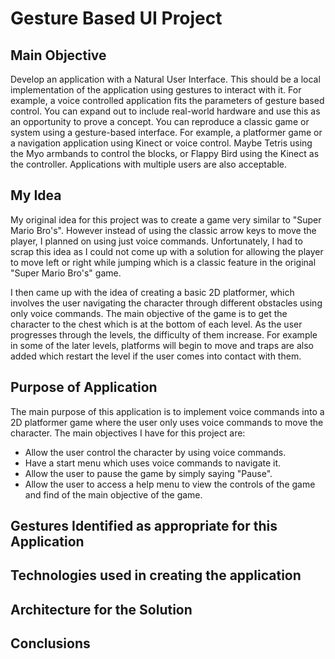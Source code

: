 # Gesture Based UI Project

## Main Objective
Develop an application with a Natural User Interface. This should be a local implementation of the application using gestures to interact
with it. For example, a voice controlled application fits the parameters of gesture based control. You
can expand out to include real-world hardware and use this as an opportunity to prove a concept. You can reproduce a classic game or system using a gesture-based interface. For example, a
platformer game or a navigation application using Kinect or voice control. Maybe Tetris using the
Myo armbands to control the blocks, or Flappy Bird using the Kinect as the controller. Applications
with multiple users are also acceptable.

## My Idea
My original idea for this project was to create a game very similar to "Super Mario Bro's". However instead of using the classic arrow keys to move the player, I planned on using just
voice commands. Unfortunately, I had to scrap this idea as I could not come up with a solution for allowing the player to move left or right while jumping which is a classic feature in
the original "Super Mario Bro's" game.
 
I then came up with the idea of creating a basic 2D platformer, which involves the user navigating the character through different obstacles using only voice commands.
The main objective of the game is to get the character to the chest which is at the bottom of each level. As the user progresses through the levels, the difficulty of them increase.
For example in some of the later levels, platforms will begin to move and traps are also added which restart the level if the user comes into contact with them.


## Purpose of Application
The main purpose of this application is to implement voice commands into a 2D platformer game where the user only uses voice commands to move the character.
The main objectives I have for this project are:

- Allow the user control the character by using voice commands.
- Have a start menu which uses voice commands to navigate it.
- Allow the user to pause the game by simply saying "Pause".
- Allow the user to access a help menu to view the controls of the game and find of the main objective of the game.


## Gestures Identified as appropriate for this Application


## Technologies used in creating the application


## Architecture for the Solution


## Conclusions